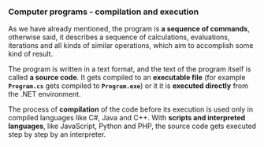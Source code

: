 ### Computer programs - compilation and execution

As we have already mentioned, the program is **a sequence of commands**, otherwise said, it describes a sequence of calculations, evaluations, iterations and all kinds of similar operations, which aim to accomplish some kind of result.

The program is written in a text format, and the text of the program itself is called **a source code**. It gets compiled to an **executable file** (for example **`Program.cs`** gets compiled to **`Program.exe`**) or it it is **executed directly** from the .NET environment.

The process of **compilation** of the code before  its execution is used only in compiled languages like C#, Java and C++. With **scripts and interpreted languages**, like JavaScript, Python and PHP, the source code gets executed step by step by an interpreter.

